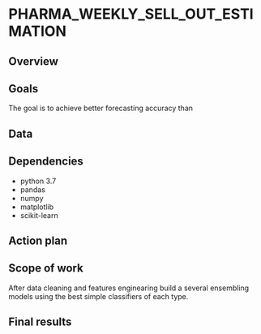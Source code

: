 # PHARMA_WEEKLY_SELL_OUT_ESTIMATION


## Overview

## Goals
The goal is to achieve better forecasting accuracy than
## Data

## Dependencies
* python 3.7
* pandas
* numpy
* matplotlib
* scikit-learn

## Action plan

## Scope of work
After data cleaning and features enginearing build a several ensembling models using the best simple classifiers of each type.
## Final results


